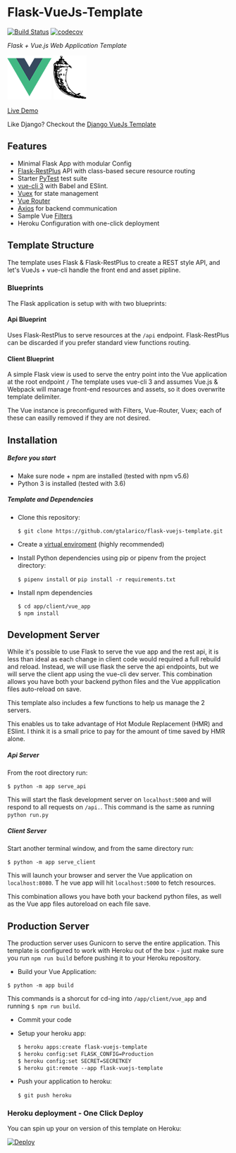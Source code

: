 # Flask-VueJs-Template

[![Build Status](https://travis-ci.org/gtalarico/flask-vuejs-template.svg?branch=master)](https://travis-ci.org/gtalarico/flask-vuejs-template)
[![codecov](https://codecov.io/gh/gtalarico/flask-vuejs-template/branch/master/graph/badge.svg)](https://codecov.io/gh/gtalarico/flask-vuejs-template)

_Flask + Vue.js Web Application Template_

![Vue Logo](/docs/vue-logo.png "Vue Logo") ![Flask Logo](/docs/flask-logo.png "Flask Logo")

[Live Demo](https://flask-vuejs-template.herokuapp.com/#/api)

Like Django? Checkout the [Django VueJs Template](https://github.com/gtalarico/django-vue-template)

## Features
* Minimal Flask App with modular Config
* [Flask-RestPlus](http://flask-restplus.readthedocs.io) API with class-based secure resource routing
* Starter [PyTest](http://pytest.org) test suite
* [vue-cli 3](https://github.com/vuejs/vue-cli/blob/dev/docs/README.md) with Babel and ESlint.
* [Vuex](https://vuex.vuejs.org/) for state management
* [Vue Router](https://router.vuejs.org/)
* [Axios](https://vuex.vuejs.org/) for backend communication
* Sample Vue [Filters](https://vuejs.org/v2/guide/filters.html)
* Heroku Configuration with one-click deployment

## Template Structure

The template uses Flask & Flask-RestPlus to create a REST style API,
and let's VueJs + vue-cli handle the front end and asset pipline.

### Blueprints

The Flask application is setup with with two blueprints:


#### Api Blueprint

Uses Flask-RestPlus to serve resources at the `/api` endpoint.
Flask-RestPlus can be discarded if you prefer standard view functions routing.

#### Client Blueprint

A simple Flask view is used to serve the entry point into the Vue application at the root endpoint `/`
The template uses vue-cli 3 and assumes Vue.js & Webpack will manage front-end resources and assets,
so it does overwrite template delimiter.

The Vue instance is preconfigured with Filters, Vue-Router, Vuex; each of these can easilly removed if they are not desired.

## Installation

##### Before you start

* Make sure node + npm are installed (tested with npm v5.6)
* Python 3 is installed (tested with 3.6)

##### Template and Dependencies

* Clone this repository:

	```
	$ git clone https://github.com/gtalarico/flask-vuejs-template.git
	```

* Create a [virtual enviroment](https://packaging.python.org/tutorials/managing-dependencies/#managing-dependencies) (highly recommended)

* Install Python dependencies using pip or pipenv from the project directory:

	`$ pipenv install` or `pip install -r requirements.txt`

* Install npm dependencies

	```
	$ cd app/client/vue_app
	$ npm install
	```


## Development Server

While it's possible to use Flask to serve the vue app and the rest api, it is less than ideal as each change in client code would required a full rebuild and reload. Instead, we will use flask the serve the api endpoints, but we will serve the client app using the vue-cli dev server.
This combination allows you have both your backend python files and the Vue appplication files auto-reload on save.

This template also includes a few functions to help us manage the 2 servers.

This enables us to take advantage of Hot Module Replacement (HMR) and ESlint.
I think it is a small price to pay for the amount of time saved by HMR alone.

##### Api Server

From the root directory run:

```
$ python -m app serve_api
```

This will start the flask development server on `localhost:5000` and will respond to all requests on `/api.`.
This command is the same as running `python run.py`

##### Client Server

Start another terminal window, and from the same directory run:

```
$ python -m app serve_client
```

This will launch your browser and server the Vue application on `localhost:8080`. T
he vue app will hit `localhost:5000` to fetch resources.

This combination allows you have both your backend python files, as well as the Vue app files autoreload on each file save.


## Production Server

The production server uses Gunicorn to serve the entire application.
This template is configured to work with Heroku out of the box - just make sure you run `npm run build` before pushing it to your Heroku repository.

* Build your Vue Application:
```
$ python -m app build
```
This commands is a shorcut for cd-ing into `/app/client/vue_app` and running `$ npm run build`.

* Commit your code

* Setup your heroku app:

	```
	$ heroku apps:create flask-vuejs-template
	$ heroku config:set FLASK_CONFIG=Production
	$ heroku config:set SECRET=SECRETKEY
	$ heroku git:remote --app flask-vuejs-template
	```
* Push your application to heroku:

	```$ git push heroku```

### Heroku deployment - One Click Deploy

You can spin up your on version of this template on Heroku:

[![Deploy](https://www.herokucdn.com/deploy/button.svg)](https://heroku.com/deploy?template=https://github.com/gtalarico/flask-vuejs-template)
